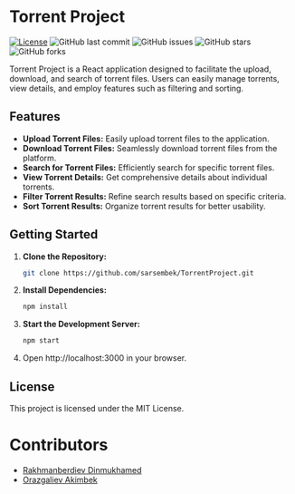 # Torrent Project

[![License](https://img.shields.io/badge/License-MIT-blue.svg)](LICENSE)
![GitHub last commit](https://img.shields.io/github/last-commit/sarsembek/TorrentProject)
![GitHub issues](https://img.shields.io/github/issues/sarsembek/TorrentProject)
![GitHub stars](https://img.shields.io/github/stars/sarsembek/TorrentProject)
![GitHub forks](https://img.shields.io/github/forks/sarsembek/TorrentProject)

Torrent Project is a React application designed to facilitate the upload, download, and search of torrent files. Users can easily manage torrents, view details, and employ features such as filtering and sorting.

## Features

- **Upload Torrent Files:** Easily upload torrent files to the application.
- **Download Torrent Files:** Seamlessly download torrent files from the platform.
- **Search for Torrent Files:** Efficiently search for specific torrent files.
- **View Torrent Details:** Get comprehensive details about individual torrents.
- **Filter Torrent Results:** Refine search results based on specific criteria.
- **Sort Torrent Results:** Organize torrent results for better usability.

## Getting Started

1. **Clone the Repository:**
   ```bash
   git clone https://github.com/sarsembek/TorrentProject.git
2. **Install Dependencies:**
    ```bash
    npm install
3. **Start the Development Server:**
    ```bash
    npm start
4. Open http://localhost:3000 in your browser.


## License

This project is licensed under the MIT License.

# Contributors

- [Rakhmanberdiev Dinmukhamed](https://github.com/Dinmukhameddd)
- [Orazgaliev Akimbek](https://github.com/a1k2i3m4)

